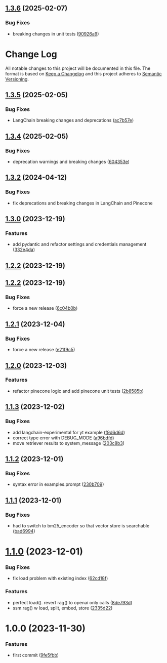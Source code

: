 ## [1.3.6](https://github.com/FullStackWithLawrence/openai-embeddings/compare/v1.3.5...v1.3.6) (2025-02-07)


### Bug Fixes

* breaking changes in unit tests ([90926a9](https://github.com/FullStackWithLawrence/openai-embeddings/commit/90926a95a30a30f12e98841ecce6ac910625be90))

# Change Log

All notable changes to this project will be documented in this file.
The format is based on [Keep a Changelog](http://keepachangelog.com/) and this project adheres to [Semantic Versioning](http://semver.org/).

## [1.3.5](https://github.com/FullStackWithLawrence/openai-embeddings/compare/v1.3.4...v1.3.5) (2025-02-05)

### Bug Fixes

- LangChain breaking changes and deprecations ([ac7b57e](https://github.com/FullStackWithLawrence/openai-embeddings/commit/ac7b57e75705afdea1d563c6a9e929504d782e87))

## [1.3.4](https://github.com/FullStackWithLawrence/openai-embeddings/compare/v1.3.3...v1.3.4) (2025-02-05)

### Bug Fixes

- deprecation warnings and breaking changes ([604353e](https://github.com/FullStackWithLawrence/openai-embeddings/commit/604353e60d1197a60c517b14c02dd02909754307))

## [1.3.2](https://github.com/FullStackWithLawrence/openai-embeddings/compare/v1.3.1...v1.3.2) (2024-04-12)

### Bug Fixes

- fix deprecations and breaking changes in LangChain and Pinecone

## [1.3.0](https://github.com/FullStackWithLawrence/openai-embeddings/compare/v1.2.2...v1.3.0) (2023-12-19)

### Features

- add pydantic and refactor settings and credentials management ([332e4da](https://github.com/FullStackWithLawrence/openai-embeddings/commit/332e4dab89924b6ac2436e6d260e645bed26a0b4))

## [1.2.2](https://github.com/FullStackWithLawrence/openai-embeddings/compare/v1.2.1...v1.2.2) (2023-12-19)

## [1.2.2](https://github.com/FullStackWithLawrence/openai-embeddings/compare/v1.2.1...v1.2.2) (2023-12-19)

### Bug Fixes

- force a new release ([6c04b0b](https://github.com/FullStackWithLawrence/openai-embeddings/commit/6c04b0b95486fa25b40c6f4d1954bd22b58df7c9))

## [1.2.1](https://github.com/FullStackWithLawrence/openai-embeddings/compare/v1.2.0...v1.2.1) (2023-12-04)

### Bug Fixes

- force a new release ([e21f9c5](https://github.com/FullStackWithLawrence/openai-embeddings/commit/e21f9c56b6dc3be3320afb88a491b43fc04d365b))

## [1.2.0](https://github.com/lpm0073/hybrid-search-retriever/compare/v1.1.3...v1.2.0) (2023-12-03)

### Features

- refactor pinecone logic and add pinecone unit tests ([2b8585b](https://github.com/lpm0073/hybrid-search-retriever/commit/2b8585b36e400d04f22e2a5565ea96f4482fd5f4))

## [1.1.3](https://github.com/lpm0073/hybrid-search-retriever/compare/v1.1.2...v1.1.3) (2023-12-02)

### Bug Fixes

- add langchain-experimental for yt example ([f9d6d6d](https://github.com/lpm0073/hybrid-search-retriever/commit/f9d6d6d0b11ff9c1f06faf7eb69511bc5702066d))
- correct type error with DEBUG_MODE ([a96bdfd](https://github.com/lpm0073/hybrid-search-retriever/commit/a96bdfdb5a0b015740110e02f9f9b06917cd31c7))
- move retriever results to system_message ([203c8b3](https://github.com/lpm0073/hybrid-search-retriever/commit/203c8b300cda156ac44a0c6e02510c2ab6a2b074))

## [1.1.2](https://github.com/lpm0073/hybrid-search-retriever/compare/v1.1.1...v1.1.2) (2023-12-01)

### Bug Fixes

- syntax error in examples.prompt ([230b709](https://github.com/lpm0073/hybrid-search-retriever/commit/230b7090c96bdd4d7d8757b182f891ab1b82c6f4))

## [1.1.1](https://github.com/lpm0073/netec-llm/compare/v1.1.0...v1.1.1) (2023-12-01)

### Bug Fixes

- had to switch to bm25_encoder so that vector store is searchable ([bad6994](https://github.com/lpm0073/netec-llm/commit/bad699481d217dde81877d85124395529652dabe))

# [1.1.0](https://github.com/lpm0073/netec-llm/compare/v1.0.0...v1.1.0) (2023-12-01)

### Bug Fixes

- fix load problem with existing index ([62cd18f](https://github.com/lpm0073/netec-llm/commit/62cd18f8088873a794ec363c4e18770dfdc41ea5))

### Features

- perfect load(). revert rag() to openai only calls ([8de793d](https://github.com/lpm0073/netec-llm/commit/8de793dcca77ec23f09e68ca9e8dba7f64623b3c))
- ssm.rag() w load, split, embed, store ([2335d22](https://github.com/lpm0073/netec-llm/commit/2335d22c5fd9092642ff1eb67a34fbcd712d7f9b))

# 1.0.0 (2023-11-30)

### Features

- first commit ([9fe5fbb](https://github.com/lpm0073/netec-llm/commit/9fe5fbbd03d278a90a7351a4d907a74783e48684))

